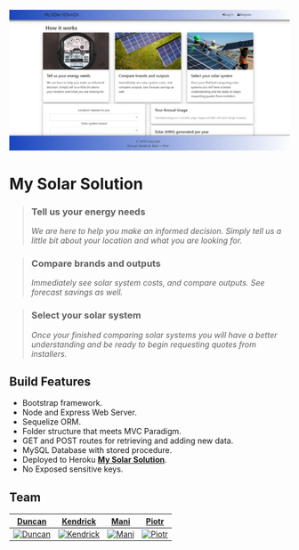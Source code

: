<a href="./public/images/mySolarSolution.jpg"><img src="./public/images/mySolarSolution.jpg" title="MySolarSolution" alt="MySolarSolution"></a>

# My Solar Solution

> ### Tell us your energy needs
>
> _We are here to help you make an informed decision. Simply tell us a little bit about your location and what you are looking for._

> ### Compare brands and outputs
>
> _Immediately see solar system costs, and compare outputs. See forecast savings as well._

> ### Select your solar system
>
> _Once your finished comparing solar systems you will have a better understanding and be ready to begin requesting quotes from installers._

## Build Features

- Bootstrap framework.
- Node and Express Web Server.
- Sequelize ORM.
- Folder structure that meets MVC Paradigm.
- GET and POST routes for retrieving and adding new data.
- MySQL Database with stored procedure.
- Deployed to Heroku <a href="https://lit-thicket-63722.herokuapp.com/" target="_blank">**My Solar Solution**</a>.
- No Exposed sensitive keys.

## Team

|                    <a href="https://github.com/mrduncle1" target="_blank">**Duncan**</a>                     |                    <a href="https://github.com/RepubIique" target="_blank">**Kendrick**</a>                     |                    <a href="https://github.com/MG1982" target="_blank">**Mani**</a>                     |                    <a href="https://github.com/melonek" target="_blank">**Piotr**</a>                    |
| :----------------------------------------------------------------------------------------------------------: | :-------------------------------------------------------------------------------------------------------------: | :-----------------------------------------------------------------------------------------------------: | :------------------------------------------------------------------------------------------------------: |
| [![Duncan](https://avatars2.githubusercontent.com/u/36780320?s=460&v=4&s=200)](https://github.com/mrduncle1) | [![Kendrick](https://avatars1.githubusercontent.com/u/54446138?s=460&v=4&s=200)](https://github.com/RepubIique) | [![Mani](https://avatars2.githubusercontent.com/u/53865749?s=460&v=4&s=200)](https://github.com/MG1982) | [![Piotr](https://avatars0.githubusercontent.com/u/54938620?s=460&v=4s=200)](https://github.com/melonek) |

